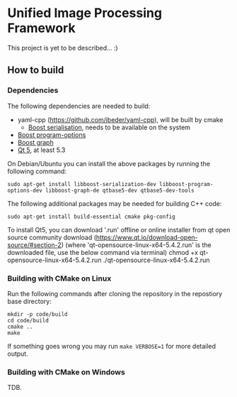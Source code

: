Unified Image Processing Framework
==================================

This project is yet to be described... :)

How to build
------------

### Dependencies

The following dependencies are needed to build:

- yaml-cpp (https://github.com/jbeder/yaml-cpp), will be built by cmake
  - [Boost serialisation](http://www.boost.org/doc/libs/release/libs/serialization/), needs to be available on the system
- [Boost program-options](http://www.boost.org/doc/libs/release/libs/program_options/)
- [Boost graph](http://www.boost.org/doc/libs/release/libs/graph/)
- [Qt 5](http://doc.qt.io/qt-5/index.html), at least 5.3

On Debian/Ubuntu you can install the above packages by running the following command:

	sudo apt-get install libboost-serialization-dev libboost-program-options-dev libboost-graph-de qtbase5-dev qtbase5-dev-tools

The following additional packages may be needed for building C++ code:

    sudo apt-get install build-essential cmake pkg-config
    
To install Qt5, you can download '.run' offline or online installer from qt open source community download (https://www.qt.io/download-open-source/#section-2)
(where 'qt-opensource-linux-x64-5.4.2.run' is the downloaded file, use the below command via terminal)
    chmod +x qt-opensource-linux-x64-5.4.2.run
    ./qt-opensource-linux-x64-5.4.2.run


### Building with CMake on Linux

Run the following commands after cloning the repository in the repostiory base directory:

```
mkdir -p code/build
cd code/build
cmake ..
make
```

If something goes wrong you may run `make VERBOSE=1` for more detailed output.

### Building with CMake on Windows

TDB.